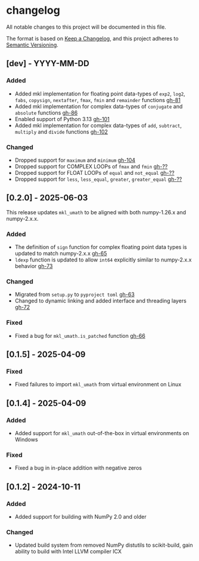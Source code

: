 # changelog
All notable changes to this project will be documented in this file.

The format is based on [Keep a Changelog](https://keepachangelog.com/en/1.1.0/),
and this project adheres to [Semantic Versioning](https://semver.org/spec/v2.0.0.html).

## [dev] - YYYY-MM-DD

### Added
* Added mkl implementation for floating point data-types of `exp2`, `log2`, `fabs`, `copysign`, `nextafter`, `fmax`, `fmin` and `remainder` functions [gh-81](https://github.com/IntelPython/mkl_umath/pull/81)
* Added mkl implementation for complex data-types of `conjugate` and `absolute` functions [gh-86](https://github.com/IntelPython/mkl_umath/pull/86)
* Enabled support of Python 3.13 [gh-101](https://github.com/IntelPython/mkl_umath/pull/101)
* Added mkl implementation for complex data-types of `add`, `subtract`, `multiply` and `divide` functions [gh-102](https://github.com/IntelPython/mkl_umath/pull/102)

### Changed 
* Dropped support for `maximum` and `minimum` [gh-104](https://github.com/IntelPython/mkl_umath/pull/104)
* Dropped support for COMPLEX LOOPs of `fmax` and `fmin` [gh-??](https://github.com/IntelPython/mkl_umath/pull/??)
* Dropped support for FLOAT LOOPs of `equal` and `not_equal` [gh-??](https://github.com/IntelPython/mkl_umath/pull/??)
* Dropped support for `less`, `less_equal`, `greater`, `greater_equal` [gh-??](https://github.com/IntelPython/mkl_umath/pull/??)

## [0.2.0] - 2025-06-03
This release updates `mkl_umath` to be aligned with both numpy-1.26.x and numpy-2.x.x.

### Added
* The definition of `sign` function for complex floating point data types is updated to match numpy-2.x.x [gh-65](https://github.com/IntelPython/mkl_umath/pull/65)
* `ldexp` function is updated to allow `int64` explicitly similar to numpy-2.x.x behavior [gh-73](https://github.com/IntelPython/mkl_umath/pull/73)

### Changed 
* Migrated from `setup.py` to `pyproject toml` [gh-63](https://github.com/IntelPython/mkl_umath/pull/63)
* Changed to dynamic linking and added interface and threading layers [gh-72](https://github.com/IntelPython/mkl_umath/pull/72)

### Fixed
* Fixed a bug for `mkl_umath.is_patched` function [gh-66](https://github.com/IntelPython/mkl_umath/pull/66)


## [0.1.5] - 2025-04-09

### Fixed
* Fixed failures to import `mkl_umath` from virtual environment on Linux

## [0.1.4] - 2025-04-09

### Added
* Added support for `mkl_umath` out-of-the-box in virtual environments on Windows

### Fixed
* Fixed a bug in in-place addition with negative zeros

## [0.1.2] - 2024-10-11

### Added
* Added support for building with NumPy 2.0 and older

### Changed
* Updated build system from removed NumPy distutils to scikit-build, gain ability to build with Intel LLVM compiler ICX

